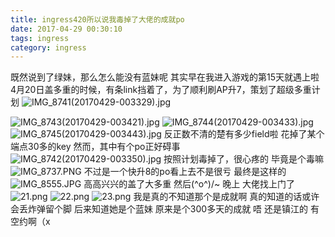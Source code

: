```yaml
---
title: ingress420所以说我毒掉了大佬的成就po
date: 2017-04-29 00:30:10
tags: ingress
category: ingress
---
```

既然说到了绿妹，那么怎么能没有蓝妹呢
其实早在我进入游戏的第15天就遇上啦
4月20日盖多重的时候，有条link挡着了，为了顺利刷AP升7，策划了超级多重计划
![IMG_8741(20170429-003329).jpg][1]


<!--more-->


![IMG_8743(20170429-003421).jpg][2]
![IMG_8744(20170429-003433).jpg][3]
![IMG_8745(20170429-003443).jpg][4]
反正数不清的楚有多少field啦
花掉了某个端点30多的key
然而，其中有个po正好碍事
![IMG_8742(20170429-003350).jpg][5]
按照计划毒掉了，很心疼的
毕竟是个毒嘛
![IMG_8737.PNG][6]
不过是一个快升8的po看上去不是很亏
最终是这样的
![IMG_8555.JPG][7]
高高兴兴的盖了大多重
然后\(^o^)/~
晚上
大佬找上门了
![21.png][8]
![22.png][9]
![23.png][10]
我是真的不知道那个是成就啊
真的知道的话或许会丢炸弹留个脚
后来知道她是个蓝妹
原来是个300多天的成就
唔
还是镇江的
有空约啊（x

  [1]: https://img.totoro.pub/blog/ingress/Y4rJ.jpg
  [2]: https://img.totoro.pub/blog/ingress/YXG3.jpg
  [3]: https://img.totoro.pub/blog/ingress/YSbY.jpg
  [4]: https://img.totoro.pub/blog/ingress/YVlp.jpg
  [5]: https://img.totoro.pub/blog/ingress/Yp7i.jpg
  [6]: https://img.totoro.pub/blog/ingress/j66o.png
  [7]: https://img.totoro.pub/blog/ingress/jTBX.jpg
  [8]: https://img.totoro.pub/blog/ingress/jYfN.jpg
  [9]: https://img.totoro.pub/blog/ingress/jjXu.jpg
  [10]: https://img.totoro.pub/blog/ingress/jqug.jpg
